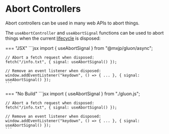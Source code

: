# Abort Controllers
Abort controllers can be used in many web APIs to abort things.

The `useAbortController` and `useAbortSignal` functions can be used to abort things when the current [lifecycle](../lifecycle.md) is disposed:

=== "JSX"
	```jsx
	import { useAbortSignal } from "@mxjp/gluon/async";

	// Abort a fetch request when disposed:
	fetch("/info.txt", { signal: useAbortSignal() });

	// Remove an event listener when disposed:
	window.addEventListener("keydown", () => { ... }, { signal: useAbortSignal() });
	```

=== "No Build"
	```jsx
	import { useAbortSignal } from "./gluon.js";

	// Abort a fetch request when disposed:
	fetch("/info.txt", { signal: useAbortSignal() });

	// Remove an event listener when disposed:
	window.addEventListener("keydown", () => { ... }, { signal: useAbortSignal() });
	```
